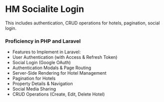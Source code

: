 # HM Socialite Login
This includes authentication, CRUD operations for hotels, pagination, social login.

### Proficiency in PHP and Laravel
- Features to Implement in Laravel:
- User Authentication (with Access & Refresh Token)
- Social Login (Google OAuth)
- Authentication Modals & Page Routing
- Server-Side Rendering for Hotel Management
- Pagination for Hotels
- Property Details & Navigation
- Social Media Sharing
- CRUD Operations (Create, Edit, Delete Hotel)
